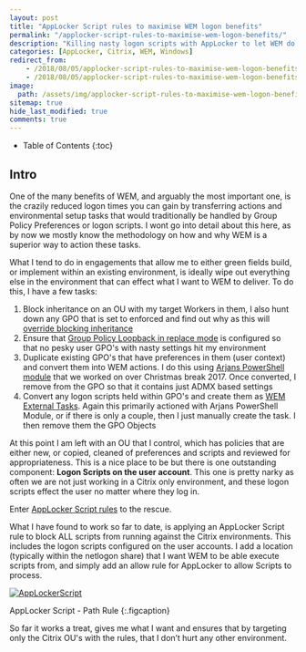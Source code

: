 ```yaml
---
layout: post
title: "AppLocker Script rules to maximise WEM logon benefits"
permalink: "/applocker-script-rules-to-maximise-wem-logon-benefits/"
description: "Killing nasty logon scripts with AppLocker to let WEM do it's job"
categories: [AppLocker, Citrix, WEM, Windows]
redirect_from: 
    - /2018/08/05/applocker-script-rules-to-maximise-wem-logon-benefits
    - /2018/08/05/applocker-script-rules-to-maximise-wem-logon-benefits/
image:
  path: /assets/img/applocker-script-rules-to-maximise-wem-logon-benefits/post_default_image.jpg
sitemap: true
hide_last_modified: true
comments: true
---
```


<!--excerpt-->

-  Table of Contents
{:toc}

## Intro

One of the many benefits of WEM, and arguably the most important one, is the crazily reduced logon times you can gain by transferring actions and environmental setup tasks that would traditionally be handled by Group Policy Preferences or logon scripts. I wont go into detail about this here, as by now we mostly know the methodology on how and why WEM is a superior way to action these tasks.

What I tend to do in engagements that allow me to either green fields build, or implement within an existing environment, is ideally wipe out everything else in the environment that can effect what I want to WEM to deliver. To do this, I have a few tasks:

1.  Block inheritance on an OU with my target Workers in them, I also hunt down any GPO that is set to enforced and find out why as this will [override blocking inheritance](https://blogs.technet.microsoft.com/grouppolicy/2009/12/18/tales-from-the-community-enforced-vs-block-inheritance/)
2.  Ensure that [Group Policy Loopback in replace mode](https://blogs.technet.microsoft.com/askds/2013/02/08/circle-back-to-loopback/) is configured so that no pesky user GPO's with nasty settings hit my environment
3.  Duplicate existing GPO's that have preferences in them (user context) and convert them into WEM actions. I do this using [Arjans PowerShell module](https://msfreaks.wordpress.com/2018/01/08/powershell-module-for-citrix-wem-part-3-environmentalsettings-and-microsoftusvsettings-from-gpo-and-much-much-more/) that we worked on over Christmas break 2017\. Once converted, I remove from the GPO so that it contains just ADMX based settings
4.  Convert any logon scripts held within GPO's and create them as [WEM External Tasks](https://docs.citrix.com/en-us/workspace-environment-management/current-release/user-interface-description/actions/external-tasks.html). Again this primarily actioned with Arjans PowerShell Module, or if there is only a couple, then I just manually create the task. I then remove them the GPO Objects

At this point I am left with an OU that I control, which has policies that are either new, or copied, cleaned of preferences and scripts and reviewed for appropriateness. This is a nice place to be but there is one outstanding component: **Logon Scripts on the user account**. This one is pretty narky as often we are not just working in a Citrix only environment, and these logon scripts effect the user no matter where they log in.

Enter [AppLocker Script rules](https://docs.microsoft.com/en-us/windows/security/threat-protection/windows-defender-application-control/applocker/script-rules-in-applocker) to the rescue.

What I have found to work so far to date, is applying an AppLocker Script rule to block ALL scripts from running against the Citrix environments. This includes the logon scripts configured on the user accounts. I add a location (typically within the netlogon share) that I want WEM to be able execute scripts from, and simply add an allow rule for AppLocker to allow Scripts to process.

[![AppLockerScript]({{site.baseurl}}/assets/img/applocker-script-rules-to-maximise-wem-logon-benefits/AppLockerScript.png)]({{site.baseurl}}/assets/img/applocker-script-rules-to-maximise-wem-logon-benefits/AppLockerScript.png)

AppLocker Script - Path Rule
{:.figcaption}

So far it works a treat, gives me what I want and ensures that by targeting only the Citrix OU's with the rules, that I don’t hurt any other environment.